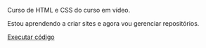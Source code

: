 Curso de HTML e CSS do curso em vídeo.

Estou aprendendo a criar sites e agora vou gerenciar repositórios. 

<a href="www.google.com"> Executar código</a>
